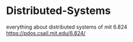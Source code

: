 # Distributed-Systems
everything about distributed systems of mit 6.824
https://pdos.csail.mit.edu/6.824/